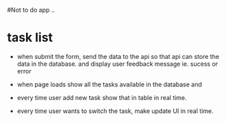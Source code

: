 #Not to do app
..

# task list

- when submit the form, send the data to the api so that api can store the data in the database. and display user feedback message ie. sucess or error

- when page loads show all the tasks available in the database and

- every time user add new task show that in table in real time.

- every time user wants to switch the task, make update UI in real time.
